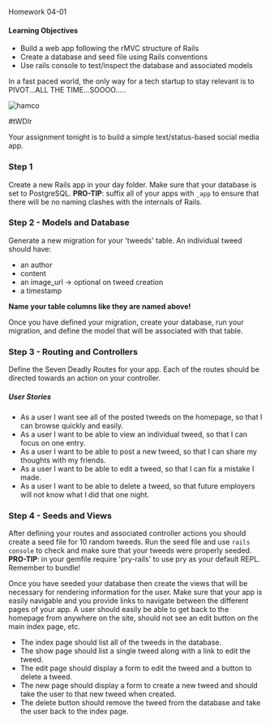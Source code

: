  Homework 04-01

#### Learning Objectives
- Build a web app following the rMVC structure of Rails
- Create a database and seed file using Rails conventions
- Use rails console to test/inspect the database and associated models

In a fast paced world, the only way for a tech startup to stay relevant is to PIVOT...ALL THE TIME...SOOOO.....

![hamco](http://www.marcellusonmainstreet.org/uploads/businesses/logos/1c6cd25a-ebbb-4213-9c30-135e16cbc7a6.jpg)

#tWDIr

Your assignment tonight is to build a simple text/status-based social media app.

### Step 1
Create a new Rails app in your day folder. Make sure that your database is set to PostgreSQL. __PRO-TIP__: suffix all of your apps with `_app` to ensure that there will be no naming clashes with the internals of Rails.

### Step 2 - Models and Database
Generate a new migration for your 'tweeds' table. An individual tweed should have:
- an author
- content
- an image_url -> optional on tweed creation
- a timestamp

__Name your table columns like they are named above!__

Once you have defined your migration, create your database, run your migration, and define the model that will be associated with that table.

### Step 3 - Routing and Controllers
Define the Seven Deadly Routes for your app. Each of the routes should be directed towards an action on your controller.
##### User Stories
- As a user I want see all of the posted tweeds on the homepage, so that I can browse quickly and easily.
- As a user I want to be able to view an individual tweed, so that I can focus on one entry.
- As a user I want to be able to post a new tweed, so that I can share my thoughts with my friends.
- As a user I want to be able to edit a tweed, so that I can fix a mistake I made.
- As a user I want to be able to delete a tweed, so that future employers will not know what I did that one night.

### Step 4 - Seeds and Views
After defining your routes and associated controller actions you should create a seed file for 10 random tweeds. Run the seed file and use `rails console` to check and make sure that your tweeds were properly seeded. __PRO-TIP__: in your gemfile require 'pry-rails' to use pry as your default REPL. Remember to bundle!

Once you have seeded your database then create the views that will be necessary for rendering information for the user. Make sure that your app is easily navigable and you provide links to navigate between the different pages of your app. A user should easily be able to get back to the homepage from anywhere on the site, should not see an edit button on the main index page, etc.

- The index page should list all of the tweeds in the database.
- The show page should list a single tweed along with a link to edit the tweed.
- The edit page should display a form to edit the tweed and a button to delete a tweed.
- The new page should display a form to create a new tweed and should take the user to that new tweed when created.
- The delete button should remove the tweed from the database and take the user back to the index page.
